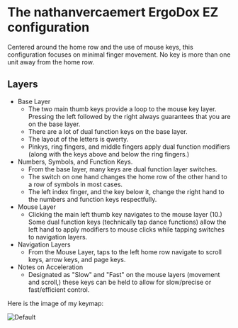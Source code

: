 # The nathanvercaemert ErgoDox EZ configuration

Centered around the home row and the use of mouse keys, this configuration focuses on minimal finger movement. No key is more than one unit away from the home row.

## Layers

* Base Layer
  * The two main thumb keys provide a loop to the mouse key layer. Pressing the left followed by the right always guarantees that you are on the base layer.
  * There are a lot of dual function keys on the base layer.
  * The layout of the letters is qwerty.
  * Pinkys, ring fingers, and middle fingers apply dual function modifiers (along with the keys above and below the ring fingers.)
* Numbers, Symbols, and Function Keys.
  * From the base layer, many keys are dual function layer switches.
  * The switch on one hand changes the home row of the other hand to a row of symbols in most cases.
  * The left index finger, and the key below it, change the right hand to the numbers and function keys
  respectfully.
* Mouse Layer
  * Clicking the main left thumb key navigates to the mouse layer (10.) Some dual function keys (technically tap dance functions) allow the left hand to apply modifiers to mouse clicks while tapping switches to
  navigation layers.
* Navigation Layers
  * From the Mouse Layer, taps to the left home row navigate to scroll keys, arrow keys, and page keys.
* Notes on Acceleration
  * Designated as "Slow" and "Fast" on the mouse layers (movement and scroll,) these keys can be held to allow for slow/precise or fast/efficient control.

Here is the image of my keymap:

![Default](https://imgur.com/x6VgH9Z)